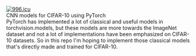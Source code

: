 <a href="https://996.icu"><img src="https://img.shields.io/badge/link-996.icu-red.svg" alt="996.icu"></a>\
CNN models for CIFAR-10 using PyTorch\
PyTorch has implemented a lot of classical and useful models in torchvision.models, but these models are more towards the ImageNet dataset and not a lot of implementations have been emphasized on CIFAR-10 datasets. So in this repo I'm hoping to implement those classical models that's directly made and trained for CIFAR-10.

